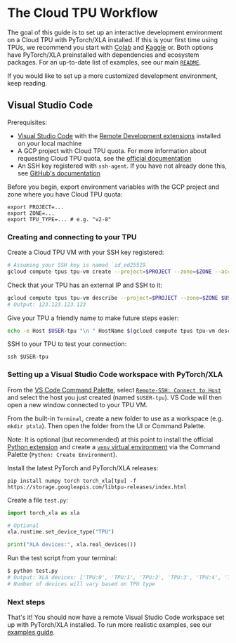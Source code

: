# The Cloud TPU Workflow

The goal of this guide is to set up an interactive development environment on a
Cloud TPU with PyTorch/XLA installed. If this is your first time using TPUs, we
recommend you start with
[Colab](https://colab.sandbox.google.com/github/tensorflow/docs/blob/master/site/en/guide/tpu.ipynb)
and [Kaggle](https://www.kaggle.com/discussions/product-feedback/369338) or.
Both options have PyTorch/XLA preinstalled with dependencies and ecosystem
packages. For an up-to-date list of examples, see our main
[`README`](https://github.com/pytorch/xla).

If you would like to set up a more customized development environment, keep
reading.

## Visual Studio Code

Prerequisites:

- [Visual Studio Code](https://code.visualstudio.com/download) with the [Remote
  Development
  extensions](https://code.visualstudio.com/docs/remote/remote-overview)
  installed on your local machine
- A GCP project with Cloud TPU quota. For more information about requesting
  Cloud TPU quota, see the [official
  documentation](https://cloud.google.com/tpu/docs/quota)
- An SSH key registered with `ssh-agent`. If you have not already done this, see
  [GitHub's
  documentation](https://docs.github.com/en/authentication/connecting-to-github-with-ssh/generating-a-new-ssh-key-and-adding-it-to-the-ssh-agent)

Before you begin, export environment variables with the GCP project and zone
where you have Cloud TPU quota:

```
export PROJECT=...
export ZONE=...
export TPU_TYPE=... # e.g. "v2-8"
```

### Creating and connecting to your TPU

Create a Cloud TPU VM with your SSH key registered:

```bash
# Assuming your SSH key is named `id_ed25519`
gcloud compute tpus tpu-vm create --project=$PROJECT --zone=$ZONE --accelerator-type=$TPU_TYPE --version=tpu-ubuntu2204-base --metadata="ssh-keys=$USER:$(cat ~/.ssh/id_ed25519.pub)" $USER-tpu
```

Check that your TPU has an external IP and SSH to it:

```bash
gcloud compute tpus tpu-vm describe --project=$PROJECT --zone=$ZONE $USER-tpu --format="value(networkEndpoints.accessConfig.externalIp)"
# Output: 123.123.123.123
```

Give your TPU a friendly name to make future steps easier:

```bash
echo -e Host $USER-tpu "\n " HostName $(gcloud compute tpus tpu-vm describe --project=$PROJECT --zone=$ZONE $USER-tpu --format="value(networkEndpoints.accessConfig.externalIp)") >> ~/.ssh/config
```

SSH to your TPU to test your connection:

```
ssh $USER-tpu
```

### Setting up a Visual Studio Code workspace with PyTorch/XLA

From the [VS Code Command
Palette](https://code.visualstudio.com/docs/getstarted/userinterface#_command-palette),
select [`Remote-SSH: Connect to
Host`](https://code.visualstudio.com/docs/remote/ssh) and select the host you
just created (named `$USER-tpu`). VS Code will then open a new window connected
to your TPU VM.

From the built-in `Terminal`, create a new folder to use as a workspace (e.g.
`mkdir ptxla`). Then open the folder from the UI or Command Palette.

Note: It is optional (but recommended) at this point to install the official
[Python
extension](https://marketplace.visualstudio.com/items?itemName=ms-python.python)
and create a [`venv` virtual
environment](https://code.visualstudio.com/docs/python/environments#_using-the-create-environment-command)
via the Command Palette (`Python: Create Environment`).

Install the latest PyTorch and PyTorch/XLA releases:

```
pip install numpy torch torch_xla[tpu] -f https://storage.googleapis.com/libtpu-releases/index.html
```

Create a file `test.py`:

```python
import torch_xla as xla

# Optional
xla.runtime.set_device_type("TPU")

print("XLA devices:", xla.real_devices())
```

Run the test script from your terminal:

```bash
$ python test.py
# Output: XLA devices: ['TPU:0', 'TPU:1', 'TPU:2', 'TPU:3', 'TPU:4', 'TPU:5', 'TPU:6', 'TPU:7']
# Number of devices will vary based on TPU type
```

### Next steps

That's it! You should now have a remote Visual Studio Code workspace set up with
PyTorch/XLA installed. To run more realistic examples, see our [examples
guide](https://github.com/pytorch/xla/tree/master/examples).
